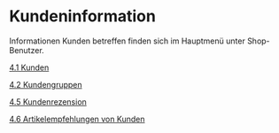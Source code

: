 # Kundeninformation

Informationen Kunden betreffen finden sich im Hauptmenü unter Shop-Benutzer.

[4.1 Kunden](kunden.md)

[4.2 Kundengruppen](kundengruppen.md)

[4.5 Kundenrezension](kundenrezension.md)

[4.6 Artikelempfehlungen von Kunden](artikelempfehlung_von_kunden.md)

